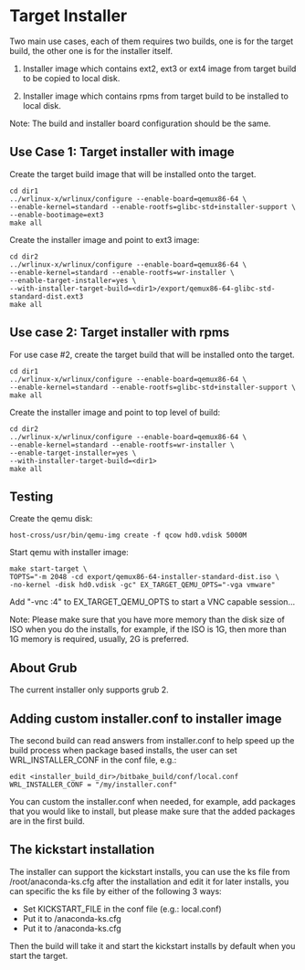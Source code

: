 # Target Installer

Two main use cases, each of them requires two builds, one is for the
target build, the other one is for the installer itself.

1) Installer image which contains ext2, ext3 or ext4 image from target
   build to be copied to local disk.

2) Installer image which contains rpms from target build to be installed
   to local disk.

Note: The build and installer board configuration should be the same.

## Use Case 1: Target installer with image

Create the target build image that will be installed onto the target.

    cd dir1
    ../wrlinux-x/wrlinux/configure --enable-board=qemux86-64 \
    --enable-kernel=standard --enable-rootfs=glibc-std+installer-support \
    --enable-bootimage=ext3
    make all


Create the installer image and point to ext3 image:

    cd dir2
    ../wrlinux-x/wrlinux/configure --enable-board=qemux86-64 \
    --enable-kernel=standard --enable-rootfs=wr-installer \
    --enable-target-installer=yes \
    --with-installer-target-build=<dir1>/export/qemux86-64-glibc-std-standard-dist.ext3
    make all

## Use case 2: Target installer with rpms

For use case #2, create the target build that will be
installed onto the target.

    cd dir1
    ../wrlinux-x/wrlinux/configure --enable-board=qemux86-64 \
    --enable-kernel=standard --enable-rootfs=glibc-std+installer-support \
    make all

Create the installer image and point to top level of build:

    cd dir2
    ../wrlinux-x/wrlinux/configure --enable-board=qemux86-64 \
    --enable-kernel=standard --enable-rootfs=wr-installer \
    --enable-target-installer=yes \
    --with-installer-target-build=<dir1>
    make all

## Testing

Create the qemu disk:

    host-cross/usr/bin/qemu-img create -f qcow hd0.vdisk 5000M

Start qemu with installer image:

    make start-target \
    TOPTS="-m 2048 -cd export/qemux86-64-installer-standard-dist.iso \
    -no-kernel -disk hd0.vdisk -gc" EX_TARGET_QEMU_OPTS="-vga vmware"

Add "-vnc :4" to EX_TARGET_QEMU_OPTS to start a VNC capable session...

Note: Please make sure that you have more memory than the disk size of
      ISO when you do the installs, for example, if the ISO is 1G, then
      more than 1G memory is required, usually, 2G is preferred.

## About Grub
The current installer only supports grub 2.

## Adding custom installer.conf to installer image

The second build can read answers from installer.conf to help speed up the
build process when package based installs, the user can set WRL_INSTALLER_CONF
in the conf file, e.g.:

    edit <installer_build_dir>/bitbake_build/conf/local.conf
    WRL_INSTALLER_CONF = "/my/installer.conf"

You can custom the installer.conf when needed, for example, add packages that
you would like to install, but please make sure that the added packages are in the
first build.

## The kickstart installation
The installer can support the kickstart installs, you can use the ks
file from /root/anaconda-ks.cfg after the installation and edit it for
later installs, you can specific the ks file by either of the following
3 ways:
- Set KICKSTART_FILE in the conf file (e.g.: local.conf)
- Put it to <installer-target-build>/anaconda-ks.cfg
- Put it to <installer-build>/anaconda-ks.cfg

Then the build will take it and start the kickstart installs by default
when you start the target.
